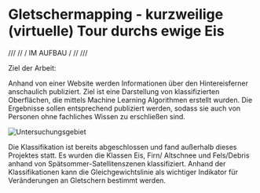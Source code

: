 # Gletschermapping - kurzweilige (virtuelle) Tour durchs ewige Eis 

///  // / IM AUFBAU / //  ///


Ziel der Arbeit:

Anhand von einer Website werden Informationen über den Hintereisferner anschaulich publiziert. Ziel ist eine Darstellung von klassifizierten Oberflächen, die mittels Machine Learning Algorithmen erstellt wurden. Die Ergebnisse sollen entsprechend publiziert werden, sodass sie auch von Personen ohne fachliches Wissen zu erschließen sind.	

![Untersuchungsgebiet](https://user-images.githubusercontent.com/102308006/174491036-7bcecc48-fc70-4d69-9b85-773a57752b75.jpg)

Die Klassifikation ist bereits abgeschlossen und fand außerhalb dieses Projektes statt. Es wurden die Klassen Eis, Firn/ Altschnee und Fels/Debris anhand von Spätsommer-Satellitenszenen klassifiziert. Anhand der Klassifikationen kann die Gleichgewichtslinie als wichtiger Indikator für Veränderungen an Gletschern bestimmt werden.


